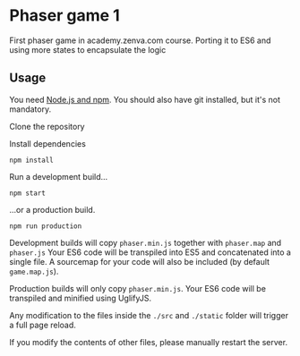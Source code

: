 # Phaser game 1

First phaser game in academy.zenva.com course.
Porting it to ES6 and using more states to encapsulate the logic

## Usage

You need [Node.js and npm](https://nodejs.org/). You should also have git installed, but it's not mandatory.

Clone the repository

Install dependencies

`npm install`

Run a development build...

`npm start`

...or a production build.

`npm run production`

Development builds will copy `phaser.min.js` together with `phaser.map` and `phaser.js`
Your ES6 code will be transpiled into ES5 and concatenated into a single file.
A sourcemap for your code will also be included (by default `game.map.js`).

Production builds will only copy `phaser.min.js`. Your ES6 code will be transpiled and
minified using UglifyJS.

Any modification to the files inside the `./src` and `./static` folder will trigger a full page reload.

If you modify the contents of other files, please manually restart the server.
